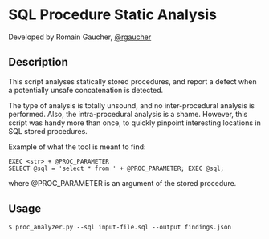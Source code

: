 # SQL Procedure Static Analysis

Developed by Romain Gaucher, [@rgaucher](https://twitter.com/rgaucher)

## Description

This script analyses statically stored procedures, and report a defect when a
potentially unsafe concatenation is detected.

The type of analysis is totally unsound, and no inter-procedural analysis is performed.
Also, the intra-procedural analysis is a shame. However, this script was handy more
than once, to quickly pinpoint interesting locations in SQL stored procedures.

Example of what the tool is meant to find:

	EXEC <str> + @PROC_PARAMETER 
	SELECT @sql = 'select * from ' + @PROC_PARAMETER; EXEC @sql;

where @PROC_PARAMETER is an argument of the stored procedure.


## Usage
	$ proc_analyzer.py --sql input-file.sql --output findings.json